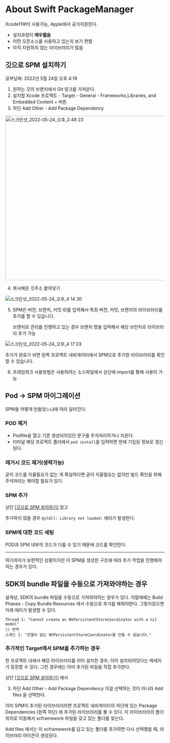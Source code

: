 # About Swift PackageManager

Xcode11부터 사용가능, Apple에서 공식지원한다.

- 설치과정이 **매우짧음**
- 어떤 오픈소스를 사용하고 있는지 보기 편함
- 아직 지원하지 않는 라이브러리가 많음

## 깃으로 SPM 설치하기

공부날짜: 2022년 5월 24일 오후 4:19

1. 원하는 깃의 브랜치에서 Git 링크를 가져온다.
2. 설치할 Xcode 프로젝트 - Target - General - Frameworks,Libraries, and Embedded Content + 버튼
3. 하단 Add Other - Add Package Dependency

<img width="519" alt="스크린샷_2022-05-24_오후_3 48 23" src="https://user-images.githubusercontent.com/76529148/169972685-974d0107-ec62-4d25-b0da-97fdc328ec89.png">
    
4. 복사해온 깃주소 붙여넣기
    
![스크린샷_2022-05-24_오후_4 14 30](https://user-images.githubusercontent.com/76529148/169972677-5c5ca5a0-7077-48ff-abd2-a34fbf1c57e6.png)
    
5. SPM은 버전, 브랜치, 커밋 ID를 입력해서 특정 버전, 커밋, 브랜치의 라이브러리를 추가를 할 수 있습니다.
    
    브랜치로 관리를 진행하고 있는 경우 브랜치 명을 입력해서 해당 브런치로 라이브러리 추가 가능
    
![스크린샷_2022-05-24_오후_4 17 03](https://user-images.githubusercontent.com/76529148/169972669-00e8652b-6711-4fce-b609-55e5d0ee5daf.png)

추가가 완료가 되면 왼쪽 프로젝트 네비게이터에서 SPM으로 추가한 라이브러리를 확인 할 수 있습니다.

6. 프레임워크 사용방법은 사용하려는 소스파일에서 상단에 import를 통해 사용이 가능

## Pod -> SPM 마이그레이션

SPM을 어떻게 만들었느냐에 따라 달라진다.

### POD 제거
- Podfile을 열고 기존 생성되어있던 문구를 주석처리하거나 지운다.
- 터미널 해당 프로젝트 폴더에서 `pod install`을 입력하면 현재 기입된 정보로 갱신된다. 

### 레거시 코드 제거(생략가능)
굳이 코드를 지울필요가 없는 게 확실하다면 굳이 지울필요는 없지만
빌드 확인을 위해 주석처리는 해야할 필요가 있다.


### SPM 추가
상단 [[깃으로 SPM 설치하기]](#깃으로-SPM-설치하기) 참고

추가하지 않을 경우 `dyld[]: Library not loaded:` 에러가 발생한다. 


### SPM에 대한 코드 세팅
POD과 SPM 내부의 코드가 다를 수 있기 때문에 코드를 확인한다. 

----
여기까지가 보편적인 상황이지만 이 SPM을 생성한 구조에 따라 추가 작업을 진행해야하는 경우가 있다.

## SDK의 bundle 파일을 수동으로 가져와야하는 경우
설계상, SDK의 bundle 파일을 수동으로 가져와야하는 경우가 있다. 
이럴때에는 Build Phases - Copy Bundle Resources 에서 수동으로 추가를 해줘야한다.
그렇지않으면 아래 에러가 발생할 수 있다.

```
Thread 1: "Cannot create an NSPersistentStoreCoordinator with a nil model"
// 번역
스레드 1: "모델이 없는 NSPersistentStoreCoordinator를 만들 수 없습니다."
```

### 추가적인 Target에서 SPM을 추가하는 경우 
한 프로젝트 내에서 해당 라이브러리를 이미 설치한 경우, 이미 설치되어있다는 메세지가 등장할 수 있다.
그런 경우에는 이미 추가된 파일을 직접 추가한다.

상단 [[깃으로 SPM 설치하기]](#깃으로-SPM-설치하기) 에서 

3. 하단 Add Other - Add Package Dependency 이걸 선택하는 것이 아니라  Add files 을 선택한다.

이미 SPM이 추가된 라이브러리라면 프로젝트 네비게이터의 하단에 있는 Package Dependencies (왼쪽 하단) 에 추가된 라이브러리를 볼 수 있다. 이 라이브러리의 폴더위치로 이동해서 xcframework 파일을 갖고 있는 폴더를 찾는다.

Add files 에서는 이 xcframework를 담고 있는 폴더를 추가하면 다시 선택했을 때, 라이브러리 아이콘이 생성된다. 
